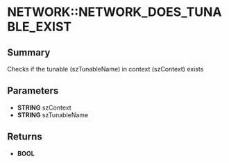 # NETWORK::NETWORK_DOES_TUNABLE_EXIST

## Summary
Checks if the tunable (szTunableName) in context (szContext) exists

## Parameters
* **STRING** szContext
* **STRING** szTunableName

## Returns
* **BOOL**